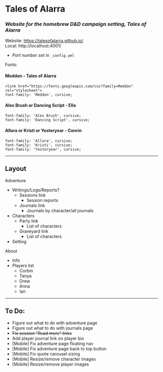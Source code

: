 # Tales of Alarra

### _Website for the homebrew D&D campaign setting, Tales of Alarra_

Website: https://talesofalarra.github.io/  
Local: http://localhost:4001/

- _Port number set in_ `_config.yml`

Fonts:
#### Meddon - Tales of Alarra  
`<link href="https://fonts.googleapis.com/css?family=Meddon" rel="stylesheet">`  
`font-family: 'Meddon', cursive;`  
#### Alex Brush or Dancing Script - Ella  
`font-family: 'Alex Brush', cursive;`  
`font-family: 'Dancing Script', cursive;`  
#### Allura or Kristi or Yesteryear - Conrin  
`font-family: 'Allura', cursive;`  
`font-family: 'Kristi', cursive;`  
`font-family: 'Yesteryear', cursive;`  

---
## Layout
Adventure
 - Writings/Logs/Reports?
    - Sessions link
       - Session reports
    - Journals link
       - Journals by character/all journals
 - Characters
    - Party link
       - List of characters
    - Graveyard link
       - List of characters
 - Setting

About
 - Info
 - Players list
    - Corbin
    - Tanya
    - Drew
    - Anna
    - Ian

---
## To Do:
- Figure out what to do with adventure page
- Figure out what to do with journals page
- ~~Fix session "Read more" links~~
- Add player journal link on player bio
- [Mobile] Fix adventure page floating nav
- [Mobile] Fix adventure page back to top button
- [Mobile] Fix quote carousel sizing
- [Mobile] Resize/remove character images
- [Mobile] Resize/remove player images
